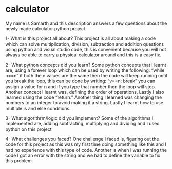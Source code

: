 # calculator
My name is Samarth and this description answers a few questions about the newly made calculator python project

1-	What is this project all about? This project is all about making a code which can solve multiplication, division, subtraction and addition questions using python and visual studio code, this is convenient because you will not always be able to carry a physical calculator around and this is a easy fix.

2-	What python concepts did you learn? Some python concepts that I learnt are, using a forever loop which can be used by writing the following:
“while n==n” if both the n values are the same then the code will keep running until you break the loop, this can  be done by writing:
“v==n: break” you can assign a value for n and if you type that number then the loop will stop. Another concept I learnt was, defining the order of operations. Lastly I also learned using the code “return.” Another thing I learned was changing the numbers to an integer to avoid making it a string. Lastly I learnt how to use multiple is and else conditions.

3-	What algorithrm/logic did you implement? Some of the algorithms I implemented are, adding subtracting, multiplying and dividing and I used python on this project

4- What challenges you faced? One challenge I faced is, figuring out the code for this project as this was my first time doing something like this and I had no experience with this type of code. Another is when I was running the code I got an error with the string and we had to define the variable to fix this problem.
